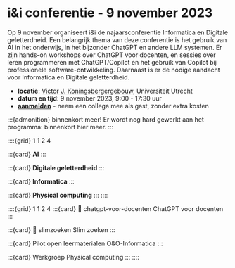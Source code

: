 # i&i conferentie - 9 november 2023

Op 9 november organiseert i&i de najaarsconferentie Informatica en Digitale
geletterdheid. Een belangrijk thema van deze conferentie is het gebruik van AI
in het onderwijs, in het bijzonder ChatGPT en andere LLM systemen. Er zijn
hands-on workshops over ChatGPT voor docenten, en sessies over leren
programmeren met ChatGPT/Copilot en het gebruik van Copilot bij professionele
software-ontwikkeling. Daarnaast is er de nodige aandacht voor Informatica en
Digitale geletterdheid.

* **locatie**: [Victor J. Koningsbergergebouw](https://www.uu.nl/victor-j-koningsbergergebouw),
  Universiteit Utrecht  
* **datum en tijd**: 9 november 2023, 9:00 - 17:30 uur
* [**aanmelden**](https://www.smink-registratie.nl/ieni/) - 
  neem een collega mee als gast, zonder extra kosten

:::{admonition} binnenkort meer!
Er wordt nog hard gewerkt aan het programma: binnenkort hier meer.
:::

::::{grid} 1 1 2 4

:::{card}
**AI**
:::

:::{card}
**Digitale geletterdheid**
:::

:::{card}
**Informatica**
:::

:::{card}
**Physical computing**
:::
::::

::::{grid} 1 1 2 4
:::{card}
:link: chatgpt-voor-docenten
ChatGPT voor docenten
:::

:::{card}
:link: slimzoeken
Slim zoeken
:::

:::{card}
Pilot open leermaterialen O&O-Informatica
:::

:::{card}
Werkgroep Physical computing
:::
::::